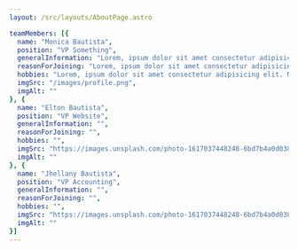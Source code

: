 ```yaml
---
layout: /src/layouts/AboutPage.astro

teamMembers: [{
  name: "Monica Bautista",
  position: "VP Something",
  generalInformation: "Lorem, ipsum dolor sit amet consectetur adipisicing elit. Mollitia vero exercitationem asperiores maxime ipsam natus quidem a neque. Ullam veritatis repellat aliquid laborum cum totam necessitatibus. Eius tempore natus sunt.",
  reasonForJoining: "Lorem, ipsum dolor sit amet consectetur adipisicing elit. Mollitia vero exercitationem asperiores maxime ipsam natus quidem a neque. Ullam veritatis repellat aliquid laborum cum totam necessitatibus. Eius tempore natus sunt.",
  hobbies: "Lorem, ipsum dolor sit amet consectetur adipisicing elit. Mollitia vero exercitationem asperiores maxime ipsam natus quidem a neque. Ullam veritatis repellat aliquid laborum cum totam necessitatibus. Eius tempore natus sunt.",
  imgSrc: "/images/profile.png",
  imgAlt: ""
}, {
  name: "Elton Bautista",
  position: "VP Website",
  generalInformation: "",
  reasonForJoining: "",
  hobbies: "",
  imgSrc: "https://images.unsplash.com/photo-1617037448248-6bd7b4a0d038?ixlib=rb-1.2.1&ixid=MnwxMjA3fDB8MHxwaG90by1wYWdlfHx8fGVufDB8fHx8&auto=format&fit=crop&w=1964&q=80",
  imgAlt: ""
}, {
  name: "Jhellany Bautista",
  position: "VP Accounting",
  generalInformation: "",
  reasonForJoining: "",
  hobbies: "",
  imgSrc: "https://images.unsplash.com/photo-1617037448248-6bd7b4a0d038?ixlib=rb-1.2.1&ixid=MnwxMjA3fDB8MHxwaG90by1wYWdlfHx8fGVufDB8fHx8&auto=format&fit=crop&w=1964&q=80",
  imgAlt: ""
}]
---
```

